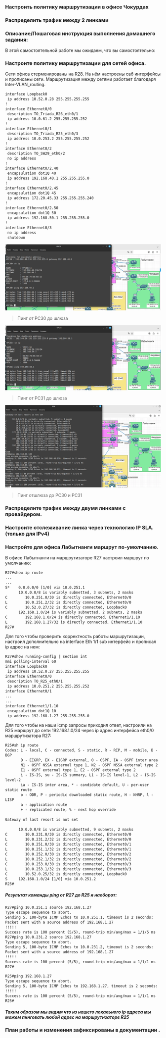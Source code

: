 ### Настроить политику маршрутизации в офисе Чокурдах
### Распределить трафик между 2 линками

### Описание/Пошаговая инструкция выполнения домашнего задания:
В этой самостоятельной работе мы ожидаем, что вы самостоятельно:

### Настроите политику маршрутизации для сетей офиса.
Сети офиса стерменированы на R28.  На нём настроены саб интерфейсы и прописаны сети.
Маршрутизация между сетями работает благодаря Inter-VLAN_routing.

```
interface Loopback0
 ip address 10.52.0.28 255.255.255.255
!         
interface Ethernet0/0
 description TO_Triada_R26_eth0/1
 ip address 10.0.61.2 255.255.255.252
!         
interface Ethernet0/1
 description TO_Triada_R25_eth0/3
 ip address 10.0.253.2 255.255.255.252
!         
interface Ethernet0/2
 description TO_SW29_eth0/2
 no ip address
!         
interface Ethernet0/2.40
 encapsulation dot1Q 40
 ip address 192.168.40.1 255.255.255.0
!         
interface Ethernet0/2.45
 encapsulation dot1Q 45
 ip address 172.20.45.33 255.255.255.240
!         
interface Ethernet0/2.50
 encapsulation dot1Q 50
 ip address 192.168.50.1 255.255.255.0
!         
interface Ethernet0/3
 no ip address
 shutdown 
```


![](https://github.com/Ram170107/Otus_practice_ARR/blob/ba40f15173f260528d846c620c29528649b90c39/labs/lab_5/%D0%9F%D0%B8%D0%BD%D0%B3%20PC30%20%D0%B4%D0%BE%20%D1%88%D0%BB%D1%8E%D0%B7%D0%B0.png)

> Пинг от PC30 до шлюза

![](https://github.com/Ram170107/Otus_practice_ARR/blob/ba40f15173f260528d846c620c29528649b90c39/labs/lab_5/%D0%9F%D0%B8%D0%BD%D0%B3%20PC31%20%D0%B4%D0%BE%20%D1%88%D0%BB%D1%8E%D0%B7%D0%B0.png)

> Пинг от PC31 до шлюза

![](https://github.com/Ram170107/Otus_practice_ARR/blob/ba40f15173f260528d846c620c29528649b90c39/labs/lab_5/%D0%A2%D0%B5%D1%81%D1%82%20%D0%BF%D0%B8%D0%BD%D0%B3%20%D0%B4%D0%BE%20%D0%9F%D0%9A%20%D0%BE%D1%84%D0%B8%D1%81%D0%BE%D0%B2.png)

> Пинг отшлюза до PC30 и PC31

### Распределите трафик между двумя линками с провайдером.
### Настроите отслеживание линка через технологию IP SLA.(только для IPv4)
### Настройте для офиса Лабытнанги маршрут по-умолчанию.
В офисе Лабытнанги на маршрутизаторе R27 настроил маршрут по умолчанию:

```
R27#show ip route
...
...
S*    0.0.0.0/0 [1/0] via 10.0.251.1
      10.0.0.0/8 is variably subnetted, 3 subnets, 2 masks
C        10.0.251.0/30 is directly connected, Ethernet0/0
L        10.0.251.2/32 is directly connected, Ethernet0/0
C        10.52.0.27/32 is directly connected, Loopback0
      192.168.1.0/24 is variably subnetted, 2 subnets, 2 masks
C        192.168.1.0/24 is directly connected, Ethernet1/1.10
L        192.168.1.27/32 is directly connected, Ethernet1/1.10
R27#
```
Для того чтобы проверить корректность работы маршрутизации, настроил дополнительно на interface Eth 1/1 sub интерфейс и прописал ip адрес на нем:
```
R27#show running-config | section int       
mmi polling-interval 60
interface Loopback0
 ip address 10.52.0.27 255.255.255.255
interface Ethernet0/0
 description TO_R25_eth0/1
 ip address 10.0.251.2 255.255.255.252
interface Ethernet0/1
...
...
interface Ethernet1/1.10
 encapsulation dot1Q 10
 ip address 192.168.1.27 255.255.255.0

```
Для того чтобы на наши icmp запросы приходил ответ, настроили на R25 маршрут до сети 192.168.1.0/24 через ip адрес интерфейса eth0/0 маршрутизатора R27:
```
R25#sh ip route
Codes: L - local, C - connected, S - static, R - RIP, M - mobile, B - BGP
       D - EIGRP, EX - EIGRP external, O - OSPF, IA - OSPF inter area 
       N1 - OSPF NSSA external type 1, N2 - OSPF NSSA external type 2
       E1 - OSPF external type 1, E2 - OSPF external type 2
       i - IS-IS, su - IS-IS summary, L1 - IS-IS level-1, L2 - IS-IS level-2
       ia - IS-IS inter area, * - candidate default, U - per-user static route
       o - ODR, P - periodic downloaded static route, H - NHRP, l - LISP
       a - application route
       + - replicated route, % - next hop override

Gateway of last resort is not set

      10.0.0.0/8 is variably subnetted, 9 subnets, 2 masks
C        10.0.231.0/30 is directly connected, Ethernet0/0
L        10.0.231.2/32 is directly connected, Ethernet0/0
C        10.0.251.0/30 is directly connected, Ethernet0/1
L        10.0.251.1/32 is directly connected, Ethernet0/1
C        10.0.252.0/30 is directly connected, Ethernet0/2
L        10.0.252.1/32 is directly connected, Ethernet0/2
C        10.0.253.0/30 is directly connected, Ethernet0/3
L        10.0.253.1/32 is directly connected, Ethernet0/3
C        10.52.0.25/32 is directly connected, Loopback0
S     192.168.1.0/24 [1/0] via 10.0.251.2
R25#
```

##### Результат команды ping от R27 до R25 и наоборот:

```
R27#ping 10.0.251.1 source 192.168.1.27
Type escape sequence to abort.
Sending 5, 100-byte ICMP Echos to 10.0.251.1, timeout is 2 seconds:
Packet sent with a source address of 192.168.1.27 
!!!!!
Success rate is 100 percent (5/5), round-trip min/avg/max = 1/1/5 ms
R27#ping 10.0.231.2 source 192.168.1.27
Type escape sequence to abort.
Sending 5, 100-byte ICMP Echos to 10.0.231.2, timeout is 2 seconds:
Packet sent with a source address of 192.168.1.27 
!!!!!
Success rate is 100 percent (5/5), round-trip min/avg/max = 1/1/1 ms
R27#

```

```
R25#ping 192.168.1.27                  
Type escape sequence to abort.
Sending 5, 100-byte ICMP Echos to 192.168.1.27, timeout is 2 seconds:
!!!!!
Success rate is 100 percent (5/5), round-trip min/avg/max = 1/1/1 ms
R25#
```
##### Таким образом мы видим что из нашего локального ip адреса мы можем пинговать любой адрес на маршрутизаторе R25

### План работы и изменения зафиксированы в документации .
